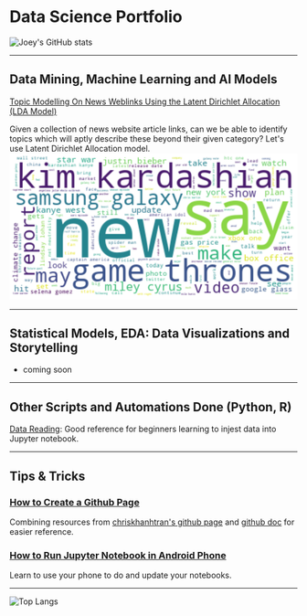 # Data Science Portfolio
![Joey's GitHub stats](https://github-readme-stats.vercel.app/api?username=joeytuason83&show_icons=true)

---

## Data Mining, Machine Learning and AI Models

[Topic Modelling On News Weblinks Using the Latent Dirichlet Allocation (LDA Model)](https://github.com/joeytuason83/joeytuason.github.io/blob/0787bcb38665ace91dae958de081eb568b8b2338/Machine%20Learning/LDA%20Topic%20Modelling%20on%20News%20Pages_FINAL.ipynb)

Given a collection of news website article links, can we be able to identify topics which will aptly describe these beyond their given category? Let's use Latent Dirichlet Allocation model.
<img src="images/wordcloud.png?raw=true"/>

---

## Statistical Models, EDA: Data Visualizations and Storytelling

- coming soon

---

## Other Scripts and Automations Done (Python, R)

[Data Reading](https://github.com/joeytuason83/joeytuason83.github.io/blob/9d899ae8acb82b75a68ed409f8ae00214ec28546/Scripts/Loading%20Datasets%20(Data%20Mining%20Week%202).ipynb): Good reference for beginners learning to injest data into Jupyter notebook. 

---

## Tips & Tricks

### [How to Create a Github Page](makegithubpage.html)

Combining resources from [chriskhanhtran's github page](https://chriskhanhtran.github.io/_posts/2020-01-13-portfolio-tutorial/) and [github doc](https://docs.github.com/en/pages/getting-started-with-github-pages/creating-a-github-pages-site) for easier reference.

### [How to Run Jupyter Notebook in Android Phone](jupyterinandroid.html)

Learn to use your phone to do and update your notebooks.

---

![Top Langs](https://github-readme-stats.vercel.app/api/top-langs/?username=joeytuason83)
